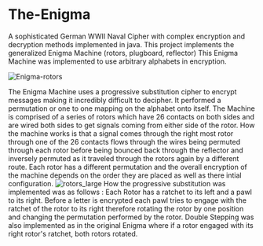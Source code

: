 # The-Enigma
A sophisticated German WWII Naval Cipher with complex encryption and decryption methods implemented in java. This project implements the generalized Enigma Machine (rotors, plugboard, reflector) This Enigma Machine was implemented to use arbitrary alphabets in encryption.

![Enigma-rotors](https://user-images.githubusercontent.com/47373165/68526380-08898d80-0290-11ea-9a06-2945f3d8302b.jpg)

The Enigma Machine uses a  progressive substitution cipher to encrypt messages making it incredibly difficult to decipher. It performed a permutation or one to one mapping on the alphabet onto itself. The Machine is comprised of a series of rotors which have 26 contacts on both sides and are wired both sides to get signals coming from either side of the rotor. How the machine works is that a signal comes through the right most rotor through one of the 26 contacts flows through the wires being permuted through each rotor before being bounced back through the reflector and inversely permuted as it traveled through the rotors again by a different route. Each rotor has a different permutation and the overall encryption of the machine depends on the order they are placed as well as there intial configuration. 
![rotors_large](https://user-images.githubusercontent.com/47373165/68526524-d547fe00-0291-11ea-8a3f-ac059ad754b1.jpg)
How the progressive substitution was implemented was as follows : Each Rotor has a ratchet to its left and a pawl to its right. Before a letter is encrypted each pawl tries to engage with the ratchet of the rotor to its right therefore rotating the rotor by one position and changing the permutation performed by the rotor. Double Stepping was also implemented as in the original Enigma where if a rotor engaged with its right rotor's ratchet, both rotors rotated. 
